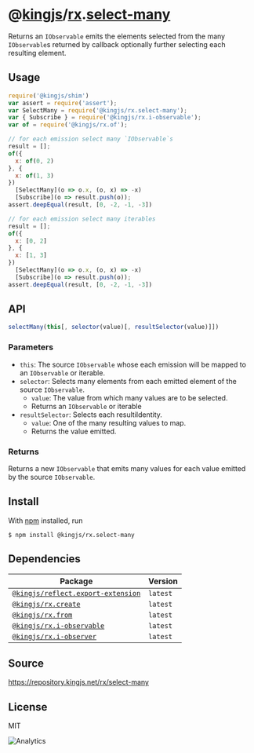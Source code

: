 # @[kingjs][@kingjs]/[rx][ns0].[select-many][ns1]
Returns an `IObservable` emits the elements selected from the many `IObservable`s returned by callback optionally further selecting each resulting element.
## Usage
```js
require('@kingjs/shim')
var assert = require('assert');
var SelectMany = require('@kingjs/rx.select-many');
var { Subscribe } = require('@kingjs/rx.i-observable');
var of = require('@kingjs/rx.of');

// for each emission select many `IObservable`s
result = [];
of({ 
  x: of(0, 2) 
}, { 
  x: of(1, 3) 
})
  [SelectMany](o => o.x, (o, x) => -x)
  [Subscribe](o => result.push(o));
assert.deepEqual(result, [0, -2, -1, -3])

// for each emission select many iterables
result = [];
of({ 
  x: [0, 2]
}, { 
  x: [1, 3]
})
  [SelectMany](o => o.x, (o, x) => -x)
  [Subscribe](o => result.push(o));
assert.deepEqual(result, [0, -2, -1, -3])
```

## API
```ts
selectMany(this[, selector(value)[, resultSelector(value)]])
```

### Parameters
- `this`: The source `IObservable` whose each emission will be mapped to an `IObservable` or iterable.
- `selector`: Selects many elements from each emitted element of the source `IObservable`.
  - `value`: The value from which many values are to be selected.
  - Returns an `IObservable` or iterable
- `resultSelector`: Selects each resultiIdentity.
  - `value`: One of the many resulting values to map.
  - Returns the value emitted.
### Returns
Returns a new `IObservable` that emits many values for each value emitted by the source `IObservable`.


## Install
With [npm](https://npmjs.org/) installed, run
```
$ npm install @kingjs/rx.select-many
```
## Dependencies
|Package|Version|
|---|---|
|[`@kingjs/reflect.export-extension`](https://www.npmjs.com/package/@kingjs/reflect.export-extension)|`latest`|
|[`@kingjs/rx.create`](https://www.npmjs.com/package/@kingjs/rx.create)|`latest`|
|[`@kingjs/rx.from`](https://www.npmjs.com/package/@kingjs/rx.from)|`latest`|
|[`@kingjs/rx.i-observable`](https://www.npmjs.com/package/@kingjs/rx.i-observable)|`latest`|
|[`@kingjs/rx.i-observer`](https://www.npmjs.com/package/@kingjs/rx.i-observer)|`latest`|
## Source
https://repository.kingjs.net/rx/select-many
## License
MIT

![Analytics](https://analytics.kingjs.net/rx/select-many)

[@kingjs]: https://www.npmjs.com/package/kingjs
[ns0]: https://www.npmjs.com/package/@kingjs/rx
[ns1]: https://www.npmjs.com/package/@kingjs/rx.select-many
